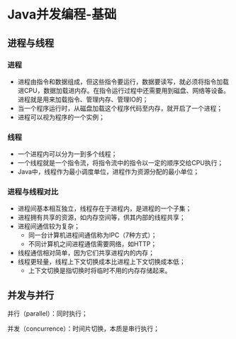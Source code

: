 # Java并发编程-基础

## 进程与线程

### 进程

+ 进程由指令和数据组成，但这些指令要运行，数据要读写，就必须将指令加载进CPU，数据加载进内存。在指令运行过程中还需要用到磁盘、网络等设备。进程就是用来加载指令、管理内存、管理IO的；
+ 当一个程序运行时，从磁盘加载这个程序代码至内存，就开启了一个进程；
+ 进程可以视为程序的一个实例；

### 线程

+ 一个进程内可以分为一到多个线程；
+ 一个线程就是一个指令流，将指令流中的指令以一定的顺序交给CPU执行；
+ Java中，线程作为最小调度单位，进程作为资源分配的最小单位；

### 进程与线程对比

+ 进程间基本相互独立，线程存在于进程内，是进程的一个子集；
+ 进程拥有共享的资源，如内存空间等，供其内部的线程共享；
+ 进程间通信较为复杂；
  + 同一台计算机进程间通信称为IPC（7种方式）；
  + 不同计算机之间进程通信需要网络，如HTTP；
+ 线程通信相对简单，因为它们共享进程内的内存；
+ 线程更轻量，线程上下文切换成本比进程上下文切换成本低；
  + 上下文切换是指切换时将临时不用的内存存储起来。

## 并发与并行

并行（parallel）：同时执行；

并发（concurrence）：时间片切换，本质是串行执行；